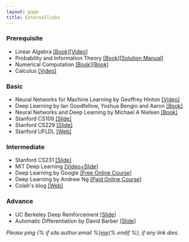 ```yaml
---
layout: page
title: Externallinks
---
```


### Prerequisite

* Linear Algebra [[Book]](http://math.mit.edu/~gs/linearalgebra/)[[Video]](https://www.youtube.com/playlist?list=PLZHQObOWTQDPD3MizzM2xVFitgF8hE_ab)
* Probability and Information Theory [[Book]](https://drive.google.com/file/d/1nxUBdXUQ0D7o4YOnxPm7pj7YdN5uweK-/view?usp=sharing)[[Solution Manual]](https://drive.google.com/open?id=1uNm51BTYXRcDB0Omxir8JqCowv9Ar7eG)
* Numerical Computation [[Book]](https://drive.google.com/file/d/1bH82JO3jYphfo00xxr2X1xeJX1sMT6xp/view?usp=sharing)[[Book]](https://drive.google.com/file/d/1o61qWsyEXpcce1q21zW6qnWCfTCu2xFJ/view?usp=sharing)
* Calculus [[Video]](https://www.youtube.com/playlist?list=PLZHQObOWTQDMsr9K-rj53DwVRMYO3t5Yr)

### Basic

* Neural Networks for Machine Learning by Geoffrey Hinton [[Video]](https://www.cs.toronto.edu/~hinton/coursera_lectures.html)
* Deep Learning by Ian Goodfellow, Yoshua Bengio and Aaron [[Book]](https://www.deeplearningbook.org/)
* Neural Networks and Deep Learning by Michael A Nielsen [[Book]](http://neuralnetworksanddeeplearning.com/)
* Stanford CS109 [[Slide]](http://web.stanford.edu/class/cs109/)
* Stanford CS229 [[Slide]](http://cs229.stanford.edu/)
* Stanford UFLDL [[Web]](http://ufldl.stanford.edu/tutorial/)

### Intermediate

* Stanford CS231 [[Slide]](http://cs231n.stanford.edu/)
* MIT Deep Learning [[Video+Slide]](https://deeplearning.mit.edu/)
* Deep Learning by Google [[Free Online Course]](https://eu.udacity.com/course/deep-learning--ud730#)
* Deep Learning by Andrew Ng [[Paid Online Course]](https://www.coursera.org/specializations/deep-learning)
* Colah's blog [[Web]](http://colah.github.io/)

### Advance

* UC Berkeley Deep Reinforcement [[Slide]](http://rail.eecs.berkeley.edu/deeprlcourse/)
* Automatic Differentiation by David Barber [[Slide]](http://web4.cs.ucl.ac.uk/staff/D.Barber/publications/AMLAutoDiff.pdf)

*Please ping {% if site.author.email %}<a href="mailto:{{ site.author.email }}">me</a>{% endif %}, if any link dies.*